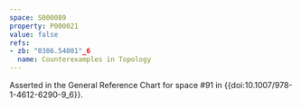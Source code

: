 ```yaml
---
space: S000089
property: P000021
value: false
refs:
- zb: "0386.54001"_6
  name: Counterexamples in Topology
---
```


Asserted in the General Reference Chart for space #91 in
{{doi:10.1007/978-1-4612-6290-9_6}}.
